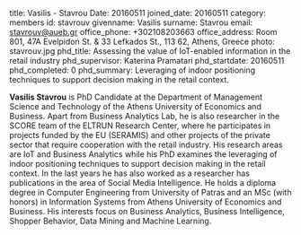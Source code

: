 title: Vasilis - Stavrou
Date: 20160511
joined_date: 20160511
category: members
id: stavrouv
givenname: Vasilis
surname: Stavrou
email: stavrouv@aueb.gr
office_phone: +302108203663
office_address: Room 801, 47A Evelpidon St. & 33 Lefkados St., 113 62, Athens, Greece
photo: stavrouv.jpg
phd_title: Assessing the value of IoT-enabled information in the retail industry
phd_supervisor: Katerina Pramatari
phd_startdate: 20160511
phd_completed: 0
phd_summary: Leveraging of indoor positioning techniques to support decision making in the retail context.

**Vasilis Stavrou** is PhD Candidate at the Department of Management Science and Technology of the Athens University of Economics 
and Business. Apart from Business Analytics Lab, he is also researcher in the SCORE team of the ELTRUN Research Center, where he 
participates in projects funded by the EU (SERAMIS) and other projects of the private sector that require cooperation with the retail 
industry. His research areas are IoT and Business Analytics while his PhD examines the leveraging of indoor positioning techniques to 
support decision making in the retail context. In the last years he has also worked as a researcher has publications in the area of 
Social Media Intelligence. He holds a diploma degree in Computer Engineering from University of Patras and an MSc (with honors) in 
Information Systems from Athens University of Economics and Business. His interests focus on Business Analytics, Business Intelligence, 
Shopper Behavior, Data Mining and Machine Learning. 
